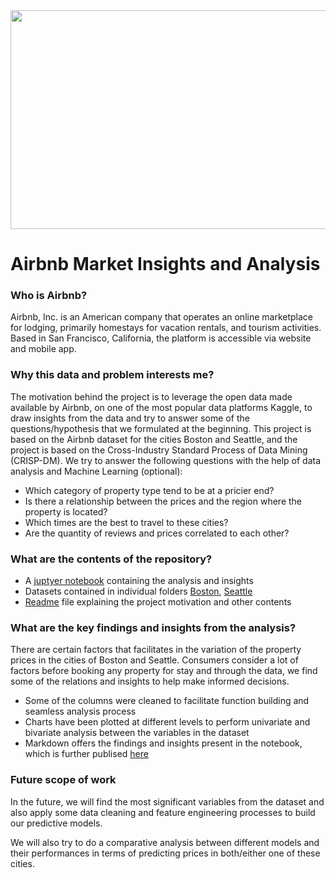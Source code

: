
<img src="https://d21buns5ku92am.cloudfront.net/33070/images/161688-Airbnb%20Banner%20eYeka%20Contest-588e85-large-1427862563.jpg" width="1000" height="350" />

# Airbnb Market Insights and Analysis

### Who is Airbnb?
Airbnb, Inc. is an American company that operates an online marketplace for lodging, primarily homestays for vacation rentals, and tourism activities. Based in San Francisco, California, the platform is accessible via website and mobile app.

### Why this data and problem interests me?
The motivation behind the project is to leverage the open data made available by Airbnb, on one of the most popular data platforms Kaggle, to draw insights from the data and try to answer some of the questions/hypothesis that we formulated at the beginning. This project is based on the Airbnb dataset for the cities Boston and Seattle, and the project is based on the Cross-Industry Standard Process of Data Mining (CRISP-DM). We try to answer the following questions with the help of data analysis and Machine Learning (optional):
* Which category of property type tend to be at a pricier end?
* Is there a relationship between the prices and the region where the property is located?
* Which times are the best to travel to these cities?
* Are the quantity of reviews and prices correlated to each other?

### What are the contents of the repository?
* A [juptyer notebook](https://github.com/kashyapbarua/airbnb-price-analysis/blob/main/DataScientist_Project-Airbnb.ipynb) containing the analysis and insights
* Datasets contained in individual folders [Boston](https://github.com/kashyapbarua/airbnb-price-analysis/tree/main/airbnb_boston), [Seattle](https://github.com/kashyapbarua/airbnb-price-analysis/tree/main/airbnb_seattle)
* [Readme](https://github.com/kashyapbarua/airbnb-price-analysis/blob/main/README.md) file explaining the project motivation and other contents

### What are the key findings and insights from the analysis?
There are certain factors that facilitates in the variation of the property prices in the cities of Boston and Seattle. Consumers consider a lot of factors before booking any property for stay and through the data, we find some of the relations and insights to help make informed decisions.

* Some of the columns were cleaned to facilitate function building and seamless analysis process
* Charts have been plotted at different levels to perform univariate and bivariate analysis between the variables in the dataset
* Markdown offers the findings and insights present in the notebook, which is further publised [here](https:www.kashyapbarua.com)

### Future scope of work
In the future, we will find the most significant variables from the dataset and also apply some data cleaning and feature engineering processes to build our predictive models.

We will also try to do a comparative analysis between different models and their performances in terms of predicting prices in both/either one of these cities.
